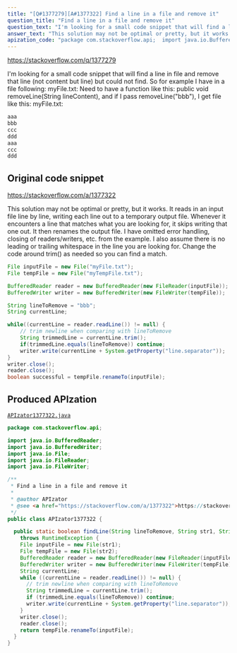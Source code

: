 ```yaml
---
title: "[Q#1377279][A#1377322] Find a line in a file and remove it"
question_title: "Find a line in a file and remove it"
question_text: "I'm looking for a small code snippet that will find a line in file and remove that line (not content but line) but could not find. So for example I have in a file following: myFile.txt: Need to have a function like this: public void removeLine(String lineContent), and if I pass  removeLine(\"bbb\"), I get file like this: myFile.txt:"
answer_text: "This solution may not be optimal or pretty, but it works. It reads in an input file line by line, writing each line out to a temporary output file. Whenever it encounters a line that matches what you are looking for, it skips writing that one out. It then renames the output file. I have omitted error handling, closing of readers/writers, etc. from the example. I also assume there is no leading or trailing whitespace in the line you are looking for. Change the code around trim() as needed so you can find a match."
apization_code: "package com.stackoverflow.api;  import java.io.BufferedReader; import java.io.BufferedWriter; import java.io.File; import java.io.FileReader; import java.io.FileWriter;  /**  * Find a line in a file and remove it  *  * @author APIzator  * @see <a href=\"https://stackoverflow.com/a/1377322\">https://stackoverflow.com/a/1377322</a>  */ public class APIzator1377322 {    public static boolean findLine(String lineToRemove, String str1, String str2)     throws RuntimeException {     File inputFile = new File(str1);     File tempFile = new File(str2);     BufferedReader reader = new BufferedReader(new FileReader(inputFile));     BufferedWriter writer = new BufferedWriter(new FileWriter(tempFile));     String currentLine;     while ((currentLine = reader.readLine()) != null) {       // trim newline when comparing with lineToRemove       String trimmedLine = currentLine.trim();       if (trimmedLine.equals(lineToRemove)) continue;       writer.write(currentLine + System.getProperty(\"line.separator\"));     }     writer.close();     reader.close();     return tempFile.renameTo(inputFile);   } }"
---
```


https://stackoverflow.com/q/1377279

I&#x27;m looking for a small code snippet that will find a line in file and remove that line (not content but line) but could not find. So for example I have in a file following:
myFile.txt:
Need to have a function like this: public void removeLine(String lineContent), and if I pass 
removeLine(&quot;bbb&quot;), I get file like this:
myFile.txt:


```java
aaa
bbb
ccc
ddd
aaa
ccc
ddd
```


## Original code snippet

https://stackoverflow.com/a/1377322

This solution may not be optimal or pretty, but it works. It reads in an input file line by line, writing each line out to a temporary output file. Whenever it encounters a line that matches what you are looking for, it skips writing that one out. It then renames the output file. I have omitted error handling, closing of readers/writers, etc. from the example. I also assume there is no leading or trailing whitespace in the line you are looking for. Change the code around trim() as needed so you can find a match.

```java
File inputFile = new File("myFile.txt");
File tempFile = new File("myTempFile.txt");

BufferedReader reader = new BufferedReader(new FileReader(inputFile));
BufferedWriter writer = new BufferedWriter(new FileWriter(tempFile));

String lineToRemove = "bbb";
String currentLine;

while((currentLine = reader.readLine()) != null) {
    // trim newline when comparing with lineToRemove
    String trimmedLine = currentLine.trim();
    if(trimmedLine.equals(lineToRemove)) continue;
    writer.write(currentLine + System.getProperty("line.separator"));
}
writer.close(); 
reader.close(); 
boolean successful = tempFile.renameTo(inputFile);
```

## Produced APIzation

[`APIzator1377322.java`](https://github.com/pasqualesalza/apization-temp-data/raw/master/apizations/java/APIzator1377322.java)

```java
package com.stackoverflow.api;

import java.io.BufferedReader;
import java.io.BufferedWriter;
import java.io.File;
import java.io.FileReader;
import java.io.FileWriter;

/**
 * Find a line in a file and remove it
 *
 * @author APIzator
 * @see <a href="https://stackoverflow.com/a/1377322">https://stackoverflow.com/a/1377322</a>
 */
public class APIzator1377322 {

  public static boolean findLine(String lineToRemove, String str1, String str2)
    throws RuntimeException {
    File inputFile = new File(str1);
    File tempFile = new File(str2);
    BufferedReader reader = new BufferedReader(new FileReader(inputFile));
    BufferedWriter writer = new BufferedWriter(new FileWriter(tempFile));
    String currentLine;
    while ((currentLine = reader.readLine()) != null) {
      // trim newline when comparing with lineToRemove
      String trimmedLine = currentLine.trim();
      if (trimmedLine.equals(lineToRemove)) continue;
      writer.write(currentLine + System.getProperty("line.separator"));
    }
    writer.close();
    reader.close();
    return tempFile.renameTo(inputFile);
  }
}

```